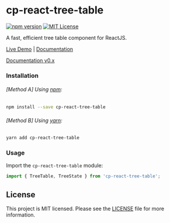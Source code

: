 # cp-react-tree-table
[![npm version](https://img.shields.io/npm/v/cp-react-tree-table)](https://www.npmjs.com/package/cp-react-tree-table)
[![MIT License](https://img.shields.io/badge/license-MIT-blue.svg?style=flat)](https://github.com/constantin-p/cp-react-tree-table/raw/master/LICENSE)

A fast, efficient tree table component for ReactJS.

[Live Demo](https://constantin-p.github.io/cp-react-tree-table) | [Documentation](https://constantin.software/cp-react-tree-table/docs/)

[Documentation v0.x](https://github.com/constantin-p/cp-react-tree-table/tree/ver/0.x)


### Installation

###### [Method A] Using [npm](https://www.npmjs.com):

```sh
npm install --save cp-react-tree-table
```

###### [Method B] Using [yarn](https://yarnpkg.com):

```sh
yarn add cp-react-tree-table
```


### Usage

Import the `cp-react-tree-table` module:

```javascript
import { TreeTable, TreeState } from 'cp-react-tree-table';
```


## License

This project is MIT licensed.
Please see the [LICENSE](LICENSE) file for more information.
